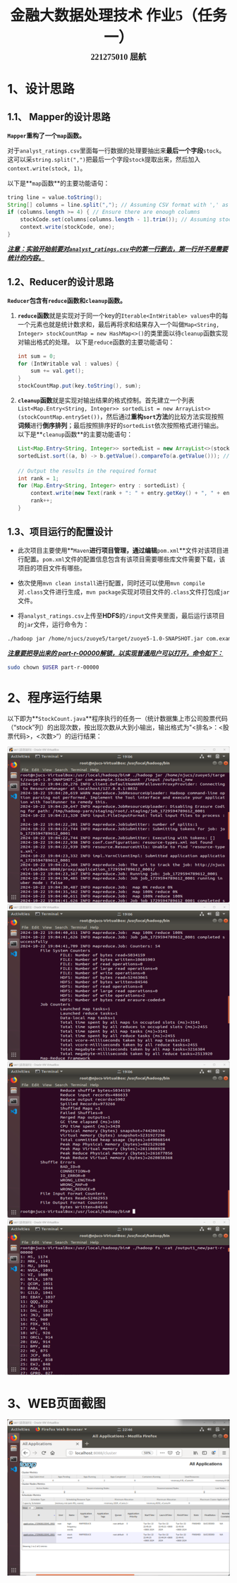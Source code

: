 <center><div style='height:4mm;'></div><div style="font-family:华文楷体;font-size:25pt;"><b>金融大数据处理技术 作业5（任务一）</b></div></center>

<center><div style='height:2mm;'></div><div style="font-family:华文楷体;font-size:14pt;"><b>221275010 屈航</b></div></center>

# 1、设计思路

## 1.1、 Mapper的设计思路

**`Mapper`重构了一个`map`函数。**

对于`analyst_ratings.csv`里面每一行数据的处理要抽出来**最后一个字段**`stock`。这可以采`string.split(",")`把最后一个字段`stock`提取出来，然后加入`context.write(stock, 1)`。

以下是**`map`函数**的主要功能语句：

```java
tring line = value.toString();
String[] columns = line.split(","); // Assuming CSV format with ',' as delimiter
if (columns.length >= 4) { // Ensure there are enough columns
    stockCode.set(columns[columns.length - 1].trim()); // Assuming stock code is in the last column 
    context.write(stockCode, one);
}
```

*<u>**注意：实验开始前要对`analyst_ratings.csv`中的第一行删去，第一行并不是需要统计的内容。**</u>*

## 1.2、Reducer的设计思路

**`Reducer`包含有`reduce`函数和`cleanup`函数。**

1. **`reduce`函数**就是实现对于同一个key的`Iterable<IntWritable> values`中的每一个元素也就是统计数求和，最后再将求和结果存入一个叫做`Map<String, Integer> stockCountMap = new HashMap<>()`的类里面以待`cleanup`函数实现对输出格式的处理。
   以下是`reduce`函数的主要功能语句：
   
   ```java
   int sum = 0;
   for (IntWritable val : values) {
       sum += val.get();
   }
   stockCountMap.put(key.toString(), sum); 
   ```

2. **`cleanup`函数**就是实现对输出结果的格式控制。首先建立一个列表`List<Map.Entry<String, Integer>> sortedList = new ArrayList<>(stockCountMap.entrySet())`，然后通过**重构`sort`方法**的比较方法实现按照**词频**进行**倒序排列**；最后按照排序好的`sortedList`依次按照格式进行输出。
   以下是**`cleanup`函数**的主要功能语句：

   ```java
   List<Map.Entry<String, Integer>> sortedList = new ArrayList<>(stockCountMap.entrySet());
   sortedList.sort((a, b) -> b.getValue().compareTo(a.getValue())); // Sort by count descending
   
   // Output the results in the required format
   int rank = 1;
   for (Map.Entry<String, Integer> entry : sortedList) {
       context.write(new Text(rank + ": " + entry.getKey() + ", " + entry.getValue()), null);
       rank++;
   }
   ```

## 1.3、项目运行的配置设计

- 此次项目主要使用**`Maven`**进行项目管理，通过编辑**`pom.xml`**文件对该项目进行配置。`pom.xml`文件的配置信息包含有该项目需要哪些库文件需要下载，该项目的项目文件有哪些。


- 依次使用`mvn clean install`进行配置，同时还可以使用`mvn compile`对`.class`文件进行生成，`mvn package`实现对项目文件的`.class`文件打包成`jar`文件。


- 将`analyst_ratings.csv`上传至**HDFS**的`/input`文件夹里面，最后运行该项目的`jar`文件，运行命令为：


```bash
./hadoop jar /home/njucs/zuoye5/target/zuoye5-1.0-SNAPSHOT.jar com.example.StockCount /input /output
```

<u>***注意要把导出来的 part-r-00000解锁，以实现普通用户可以打开，命令如下：***</u>

```bash
sudo chown $USER part-r-00000
```

# 2、程序运行结果

以下即为**`StockCount.java`**程序执行的任务一（统计数据集上市公司股票代码（“stock”列）的出现次数，按出现次数从⼤到⼩输出，输出格式为"<排名>：<股票代码>，<次数>“）的运行结果：

<img src="screenshot\1.png" style="zoom:50%;" />

<img src="screenshot\2.png" style="zoom:50%;" />

<img src="screenshot\3.png" style="zoom:50%;" />

<img src="screenshot\4.png" style="zoom:50%;" />

# 3、WEB页面截图

<img src="screenshot\5.png" style="zoom:50%;" />
